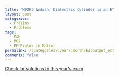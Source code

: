```yaml
---
title: "M02E2 &ndash; Dielectric Cylinder in an E"
layout: post
categories:
  - Prelims
  - Problems
tags:
  - E&M
  - M02
  - EM Fields in Matter
permalink: /:categories/:year/:month/E2:output_ext
comments: false
---
```

<object data="2002M2E.pdf" type="application/pdf" width="100%" height="500"></object>
<div class="message"><a href='https://princetonprelim.com/prelim/9/'>Check for solutions to this year's exam</a></div>